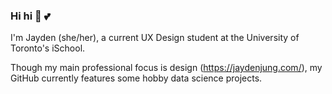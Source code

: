 ### Hi hi 👋 💕

I'm Jayden (she/her), a current UX Design student at the University of Toronto's iSchool. 

Though my main professional focus is design (https://jaydenjung.com/), my GitHub currently features some hobby data science projects.
